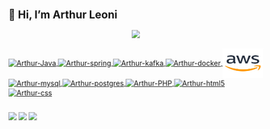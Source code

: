 ## 👋 Hi, I’m Arthur Leoni

<div align="center">
  <a href="https://github.com/Arthur-Leoni">
  <img height="230em" src="https://github-readme-stats.vercel.app/api?username=arthur-leoni&show_icons=true&theme=dark&include_all_commits=true&count_private=true'"/>
 <!-- <img height="230em" src="https://github-readme-stats.vercel.app/api/top-langs/?username=Arthur-Leoni&layout=compact&langs_count=7&theme=dark"/> -->
</div>
<div style="display: inline_block"><br>
  <img align="center" alt="Arthur-Java" height="60" width="80" src="https://cdn.jsdelivr.net/gh/devicons/devicon/icons/java/java-original-wordmark.svg">
  <img align="center" alt="Arthur-spring" height="60" width="80" src="https://cdn.jsdelivr.net/gh/devicons/devicon/icons/spring/spring-original-wordmark.svg">
  <img align="center" alt="Arthur-kafka" height="60" width="80" src="https://cdn.jsdelivr.net/gh/devicons/devicon/icons/apachekafka/apachekafka-original-wordmark.svg">
  <img align="center" alt="Arthur-docker" height="60" width="80" src="https://cdn.jsdelivr.net/gh/devicons/devicon/icons/docker/docker-original-wordmark.svg">
  <img align="center" alt="Arthur-aws" height="60" width="80" src="https://raw.githubusercontent.com/github/explore/fbceb94436312b6dacde68d122a5b9c7d11f9524/topics/aws/aws.png">
  <img align="center" alt="Arthur-mysql" height="60" width="80" src="https://cdn.jsdelivr.net/gh/devicons/devicon/icons/mysql/mysql-original-wordmark.svg">
  <img align="center" alt="Arthur-postgres" height="60" width="80" src="https://cdn.jsdelivr.net/gh/devicons/devicon/icons/postgresql/postgresql-original-wordmark.svg">
  <img align="center" alt="Arthur-PHP" height="60" width="80" src="https://cdn.jsdelivr.net/gh/devicons/devicon/icons/php/php-original.svg">
  <img align="center" alt="Arthur-html5" height="60" width="80" src="https://cdn.jsdelivr.net/gh/devicons/devicon/icons/html5/html5-original-wordmark.svg">
  <img align="center" alt="Arthur-css" height="60" width="80" src="https://cdn.jsdelivr.net/gh/devicons/devicon/icons/css3/css3-original-wordmark.svg">
  
  

  
 <!-- <img align="right" alt="Arthur-pic" height="150" style="border-radius:50px;" src=""> -->
</div>
  
  ##
 
<div> 
  <a href="https://instagram.com/arthurleoni" target="_blank"><img src="https://img.shields.io/badge/-Instagram-%23E4405F?style=for-the-badge&logo=instagram&logoColor=white" target="_blank"></a>
  <a href ="mailto:arthurleoni.al@gmail.com"><img src="https://img.shields.io/badge/-Gmail-%23333?style=for-the-badge&logo=gmail&logoColor=white" target="_blank"></a>
  <a href="https://www.linkedin.com/in/arthur-leoni-398727112/" target="_blank"><img src="https://img.shields.io/badge/-LinkedIn-%230077B5?style=for-the-badge&logo=linkedin&logoColor=white" target="_blank"></a>
</div>
 <!--
- 👋 Hi, I’m Arthur Leoni
- 👀 I’m interested in ...
- 🌱 I’m currently learning ...
- 💞️ I’m looking to collaborate on ...
- 📫 How to reach me ...
 -->

<!---
Arthur-Leoni/Arthur-Leoni is a ✨ special ✨ repository because its `README.md` (this file) appears on your GitHub profile.
You can click the Preview link to take a look at your changes.
--->

